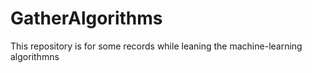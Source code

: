# GatherAlgorithms
This repository is for some records while leaning the machine-learning algorithmns
